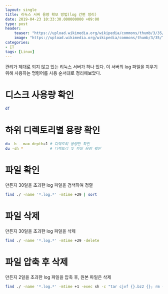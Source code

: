 ```yaml
---
layout: single
title: 리눅스 서버 용량 확보 방법(log 간편 정리)
date: 2019-04-23 10:33:30.000000000 +09:00
type: post
header:
    teaser: "https://upload.wikimedia.org/wikipedia/commons/thumb/3/35/Tux.svg/225px-Tux.svg.png"
    image: "https://upload.wikimedia.org/wikipedia/commons/thumb/3/35/Tux.svg/225px-Tux.svg.png"
categories:
- IT
tags: [Linux]
---
```


관리가 제대로 되지 않고 있는 리눅스 서버가 하나 있다. 이 서버의 log 파일을 지우기 위해 사용하는 명령어를 사용 순서대로 정리해보았다.

# 디스크 사용량 확인

```bash
df
```


# 하위 디렉토리별 용량 확인

```bash
du -h --max-depth=1 # 디렉토리 용량만 확인
du -sh *            # 디렉토리 및 파일 용량 확인 
```


#  파일 확인

만든지 30일을 초과한 log 파일을 검색하여 정렬

```bash
find ./ -name '*.log.*' -mtime +29 | sort
```


# 파일 삭제

만든지 30일을 초과한 log 파일을 삭제

```bash
find ./ -name '*.log.*' -mtime +29 -delete
```


# 파일 압축 후 삭제

만든지 2일을 초과한 log 파일을 압축 후, 원본 파일은 삭제

```bash
find ./ -name '*.log.*' -mtime +1 -exec sh -c "tar cjvf {}.bz2 {}; rm -f {};" \;
```
